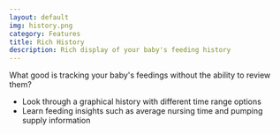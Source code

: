 ```yaml
---
layout: default
img: history.png
category: Features
title: Rich History
description: Rich display of your baby's feeding history
---
```

What good is tracking your baby's feedings without the ability to review them?
- Look through a graphical history with different time range options
- Learn feeding insights such as average nursing time and pumping supply information
